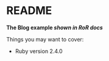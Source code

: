 # README

**The Blog example ***shown in RoR docs*****


Things you may want to cover:

* Ruby version 2.4.0
